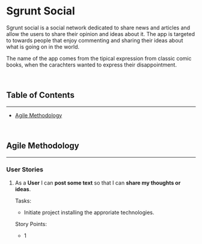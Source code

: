 # Sgrunt Social

Sgrunt social is a social network dedicated to share news and articles and allow the users to share their opinion and ideas about it. The app is targeted to towards people that enjoy commenting and sharing their ideas about what is going on in the world.

The name of the app comes from the tipical expression from classic comic books, when the carachters wanted to express their disappointment.

&nbsp;

## Table of Contents
---
- [Agile Methodology](#agile-methodology)

&nbsp;

## Agile Methodology
---

### User Stories

1. As a **User** I can **post some text** so that I can **share my thoughts or ideas**.

    Tasks:
    - Initiate project installing the approriate technologies.

    Story Points:
    - 1
